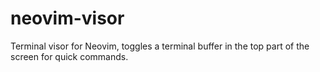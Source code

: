 # neovim-visor
Terminal visor for Neovim, toggles a terminal buffer in the top part of the
screen for quick commands.

